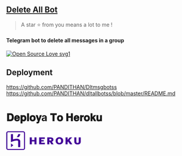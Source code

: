 ## [Delete All Bot](https://t.me/StarkDeleteAllBot)

> A star ⭐ from you means a lot to me !

#### Telegram bot to delete all messages in a group

[![Open Source Love svg1](https://badges.frapsoft.com/os/v1/open-source.svg?v=103)](https://github.com/ellerbrock/open-source-badges/)

## Deployment
https://github.com/PANDITHAN/Dltmsgbotss
https://github.com/PANDITHAN/dltallbotss/blob/master/README.md

# 𝐃𝐞𝐩𝐥𝐨𝐲a 𝐓𝐨 𝐇𝐞𝐫𝐨𝐤𝐮
<a href="https://heroku.com/deploy?template= https://github.com/PANDITHAN/dltallbotss/tree/master"><img src="https://github.com/PANDITHAN/auto-delete_msg/blob/main/Logo/565048BC-5F3D-4430-A05A-BC03E96729D4.png" alt="PANDITHAN" border="0" height="50" width="200" align="center" /></a>
